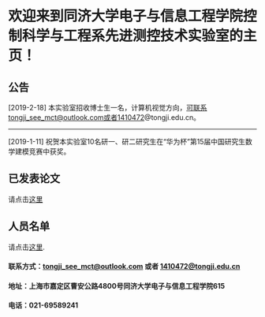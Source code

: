 # 欢迎来到同济大学电子与信息工程学院控制科学与工程系先进测控技术实验室的主页！

## 公告

[2019-2-18] 本实验室招收博士生一名，计算机视觉方向，可联系tongji_see_mct@outlook.com或者1410472@tongji.edu.cn。

-----------------------------------------------

[2019-1-11] 祝贺本实验室10名研一、研二研究生在“华为杯”第15届中国研究生数学建模竞赛中获奖。

## 已发表论文

请点击[这里](https://tongjiseemct.github.io/pubs)

## 人员名单

请点击[这里](https://tongjiseemct.github.io/membercn).


#### 联系方式：tongji_see_mct@outlook.com 或者 1410472@tongji.edu.cn
#### 地址：上海市嘉定区曹安公路4800号同济大学电子与信息工程学院615
#### 电话：021-69589241